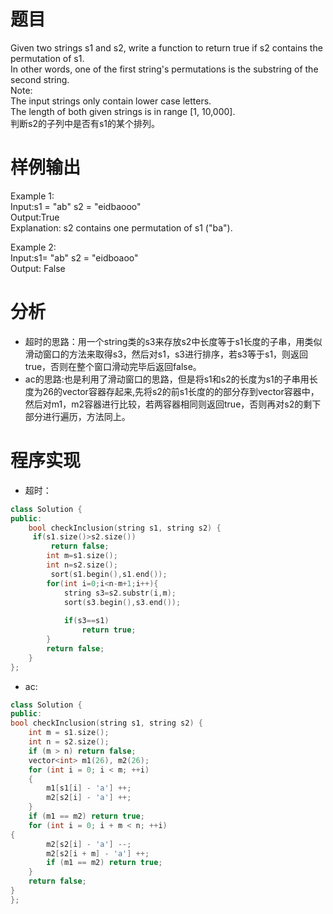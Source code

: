 # 题目
Given two strings s1 and s2, write a function to return true if s2 contains the permutation of s1.\
In other words, one of the first string's permutations is the substring of the second string.\
Note:\
The input strings only contain lower case letters.\
The length of both given strings is in range [1, 10,000].\
判断s2的子列中是否有s1的某个排列。
# 样例输出
Example 1:\
Input:s1 = "ab" s2 = "eidbaooo"\
Output:True\
Explanation: s2 contains one permutation of s1 ("ba").

Example 2:\
Input:s1= "ab" s2 = "eidboaoo"\
Output: False
# 分析
* 超时的思路：用一个string类的s3来存放s2中长度等于s1长度的子串，用类似滑动窗口的方法来取得s3，然后对s1，s3进行排序，若s3等于s1，则返回true，否则在整个窗口滑动完毕后返回false。
* ac的思路:也是利用了滑动窗口的思路，但是将s1和s2的长度为s1的子串用长度为26的vector容器存起来,先将s2的前s1长度的的部分存到vector容器中，然后对m1，m2容器进行比较，若两容器相同则返回true，否则再对s2的剩下部分进行遍历，方法同上。
# 程序实现
* 超时：
```cpp
class Solution {
public:
    bool checkInclusion(string s1, string s2) {
     if(s1.size()>s2.size())
         return false;
        int m=s1.size();
        int n=s2.size();
         sort(s1.begin(),s1.end());
        for(int i=0;i<n-m+1;i++){
            string s3=s2.substr(i,m);
            sort(s3.begin(),s3.end());
           
            if(s3==s1)
                return true;
        }
        return false;
    }
};
```
* ac:
```cpp
class Solution {
public:
bool checkInclusion(string s1, string s2) {
    int m = s1.size();
    int n = s2.size();
    if (m > n) return false;
    vector<int> m1(26), m2(26);
    for (int i = 0; i < m; ++i)
    {
        m1[s1[i] - 'a'] ++;
        m2[s2[i] - 'a'] ++;
    }
    if (m1 == m2) return true;
    for (int i = 0; i + m < n; ++i)
{
        m2[s2[i] - 'a'] --;
        m2[s2[i + m] - 'a'] ++;
        if (m1 == m2) return true;
    }
    return false;
}
};
